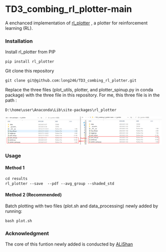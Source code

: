 # TD3_combing_rl_plotter-main

A enchanced implementation of [rl_plotter](https://github.com/gxywy/rl-plotter) , a plotter for reinforcement learning (RL).

### Installation
Install rl_plotter from PIP
```
pip install rl_plotter
```
Git clone this repository
```
git clone git@github.com:long246/TD3_combing_rl_plotter.git
```
Replace the three files (plot_utils, plotter, and plotter_spinup.py in conda package) with the three file in this repository.
For me, this three file is in the path :
```
D:\home\user\Anaconda\Lib\site-packages\rl_plotter
```
![alt repalce](replace.png)
### Usage
#### Method 1
```
cd results
rl_plotter --save  --pdf --avg_group --shaded_std
```
#### Method 2 (Recommended)
Batch plotting with two files (plot.sh and data_processing) newly added by running:
```
bash plot.sh
```
### Acknowledgment
The core of this funtion newly added is conducted by  [ALiShan](https://github.com/ALiShan-RL)